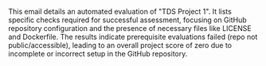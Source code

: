 This email details an automated evaluation of "TDS Project 1". It lists specific checks required for successful assessment, focusing on GitHub repository configuration and the presence of necessary files like LICENSE and Dockerfile. The results indicate prerequisite evaluations failed (repo not public/accessible), leading to an overall project score of zero due to incomplete or incorrect setup in the GitHub repository.